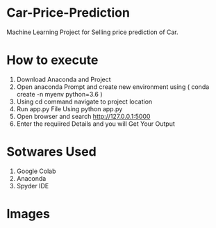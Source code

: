 # Car-Price-Prediction
Machine Learning Project for Selling price prediction of Car.

# How to execute 
1) Download Anaconda and Project 
2) Open anaconda Prompt and create new environment using ( conda create -n myenv python=3.6 )
3) Using cd command navigate to project location
4) Run app.py File Using python app.py
5) Open browser and search http://127.0.0.1:5000
6) Enter the requiired Details and you will Get Your Output

# Sotwares Used
1) Google Colab
2) Anaconda
3) Spyder IDE

# Images
